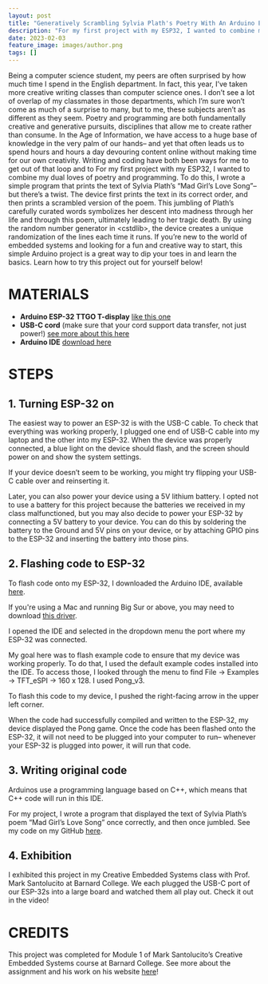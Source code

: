 ```yaml
---
layout: post
title: "Generatively Scrambling Sylvia Plath's Poetry With An Arduino ESP-32"
description: "For my first project with my ESP32, I wanted to combine my dual loves of poetry and programming. To do this, I wrote a simple program that prints the text of Sylvia Plath’s "Mad Girl’s Love Song." once correctly, and once scrambled. If you’re new to the world of embedded systems and looking for a fun and creative way to start, this simple Arduino project is a great way to dip your toes in and learn the basics. "
date: 2023-02-03
feature_image: images/author.png
tags: []
---
```


Being a computer science student, my peers are often surprised by how much time I spend in the English department. In fact, this year, I’ve taken more creative writing classes than computer science ones. I don’t see a lot of overlap of my classmates in those departments, which I’m sure won’t come as much of a surprise to many, but to me, these subjects aren’t as different as they seem. 
Poetry and programming are both fundamentally creative and generative pursuits, disciplines that allow me to create rather than consume. In the Age of Information, we have access to a huge base of knowledge in the very palm of our hands– and yet that often leads us to spend hours and hours a day devouring content online without making time for our own creativity. Writing and coding have both been ways for me to get out of that loop and to 
For my first project with my ESP32, I wanted to combine my dual loves of poetry and programming. To do this, I wrote a simple program that prints the text of Sylvia Plath’s “Mad Girl’s Love Song”– but there’s a twist. The device first prints the text in its correct order, and then prints a scrambled version of the poem. This jumbling of Plath’s carefully curated words symbolizes her descent into madness through her life and through this poem, ultimately leading to her tragic death. By using the random number generator in \<cstdlib\>, the device creates a unique randomization of the lines each time it runs. 
If you’re new to the world of embedded systems and looking for a fun and creative way to start, this simple Arduino project is a great way to dip your toes in and learn the basics. Learn how to try this project out for yourself below!


<!--more-->

# MATERIALS

* **Arduino ESP-32 TTGO T-display** [like this one](https://www.amazon.com/LILYGO-T-Display-Arduino-Development-CH9102F/dp/B099MPFJ9M)
* **USB-C cord** (make sure that your cord support data transfer, not just power!) [see more about this here](https://www.dignited.com/50330/usb-data-cable-vs-usb-charging-cable/)
* **Arduino IDE** [download here](https://support.arduino.cc/hc/en-us/articles/360019833020-Download-and-install-Arduino-IDE) 


# STEPS

## 1. Turning ESP-32 on
The easiest way to power an ESP-32 is with the USB-C cable. To check that everything was working properly, I plugged one end of USB-C cable into my laptop and the other into my ESP-32. When the device was properly connected, a blue light on the device should flash, and the screen should power on and show the system settings. 

If your device doesn’t seem to be working, you might try flipping your USB-C cable over and reinserting it.

Later, you can also power your device using a 5V lithium battery. I opted not to use a battery for this project because the batteries we received in my class malfunctioned, but you may also decide to power your ESP-32 by connecting a 5V battery to your device. You can do this by soldering the battery to the Ground and 5V pins on your device, or by attaching GPIO pins to the ESP-32 and inserting the battery into those pins. 

## 2. Flashing code to ESP-32
To flash code onto my ESP-32, I downloaded the Arduino IDE, available [here](https://www.arduino.cc/en/software). 

If you're using a Mac and running Big Sur or above, you may need to download [this driver](http://www.wch-ic.com/downloads/CH341SER_MAC_ZIP.html). 

I opened the IDE and selected in the dropdown menu the port where my ESP-32 was connected.

My goal here was to flash example code to ensure that my device was working properly. To do that, I used the default example codes installed into the IDE. To access those, I looked through the menu to find File → Examples → TFT_eSPI → 160 x 128. I used Pong_v3. 

To flash this code to my device, I pushed the right-facing arrow in the upper left corner. 

When the code had successfully compiled and written to the ESP-32, my device displayed the Pong game. Once the code has been flashed onto the ESP-32, it will not need to be plugged into your computer to run– whenever your ESP-32 is plugged into power, it will run that code. 

## 3. Writing original code
Arduinos use a programming language based on C++, which means that C++ code will run in this IDE. 

For my project, I wrote a program that displayed the text of Sylvia Plath’s poem “Mad Girl’s Love Song” once correctly, and then once jumbled. See my code on my GitHub [here](http://www.wch-ic.com/downloads/CH341SER_MAC_ZIP.html). 

## 4. Exhibition
I exhibited this project in my Creative Embedded Systems class with Prof. Mark Santolucito at Barnard College. We each plugged the USB-C port of our ESP-32s into a large board and watched them all play out. Check it out in the video!

# CREDITS

This project was completed for Module 1 of Mark Santolucito’s Creative Embedded Systems course at Barnard College. See more about the assignment and his work on his website [here](http://www.marksantolucito.com/COMS3930/spring2023/mod1)!